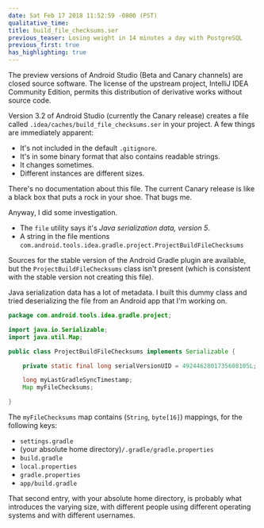 ```yaml
---
date: Sat Feb 17 2018 11:52:59 -0800 (PST)
qualitative_time: 
title: build_file_checksums.ser
previous_teaser: Losing weight in 14 minutes a day with PostgreSQL
previous_first: true
has_highlighting: true
---
```

The preview versions of Android Studio (Beta and Canary channels) are closed source software.
The license of the upstream project, IntelliJ IDEA Community Edition, permits this distribution of derivative works without source code.

Version 3.2 of Android Studio (currently the Canary release) creates a file called `.idea/caches/build_file_checksums.ser` in your project. A few things are immediately apparent:

* It's not included in the default `.gitignore`.
* It's in some binary format that also contains readable strings.
* It changes sometimes.
* Different instances are different sizes.

There's no documentation about this file.
The current Canary release is like a black box that puts a rock in your shoe.
That bugs me.

Anyway, I did some investigation.

* The `file` utility says it's *Java serialization data, version 5*.
* A string in the file mentions `com.android.tools.idea.gradle.project.ProjectBuildFileChecksums`

Sources for the stable version of the Android Gradle plugin are available, but the `ProjectBuildFileChecksums` class isn't present (which is consistent with the stable version not creating this file).

Java serialization data has a lot of metadata.
I built this dummy class and tried deserializing the file from an Android app that I'm working on.

```java
package com.android.tools.idea.gradle.project;

import java.io.Serializable;
import java.util.Map;

public class ProjectBuildFileChecksums implements Serializable {

	private static final long serialVersionUID = 4924462801735608105L;

	long myLastGradleSyncTimestamp;
	Map myFileChecksums;

}
```

The `myFileChecksums` map contains (`String`, `byte[16]`) mappings, for the following keys:

* `settings.gradle`
* (your absolute home directory)`/.gradle/gradle.properties`
* `build.gradle`
* `local.properties`
* `gradle.properties`
* `app/build.gradle`

That second entry, with your absolute home directory, is probably what introduces the varying size, with different people using different operating systems and with different usernames.
